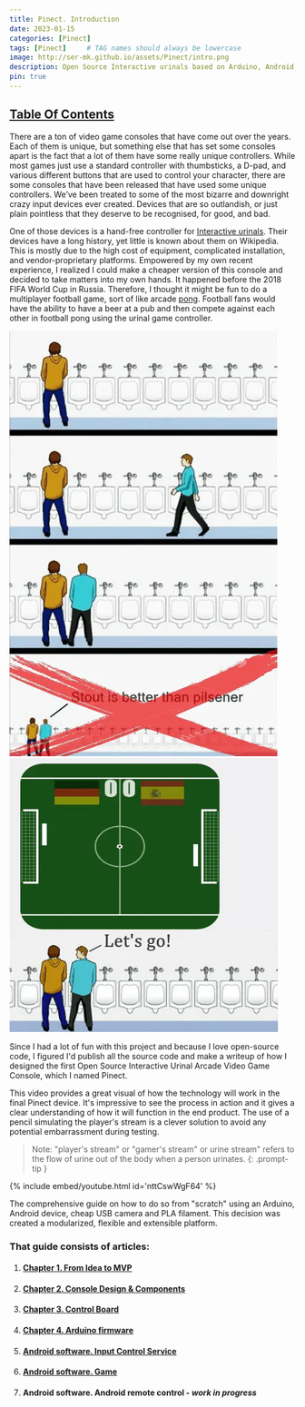 ```yaml
---
title: Pinect. Introduction
date: 2023-01-15
categories: [Pinect]
tags: [Pinect]     # TAG names should always be lowercase
image: http://ser-mk.github.io/assets/Pinect/intro.png
description: Open Source Interactive urinals based on Arduino, Android, 3D printing
pin: true
---
```


## [Table Of Contents](#that-guide-consists-of-articles)

There are a ton of video game consoles that have come out over the years. Each of them is unique, but something else that has set some consoles apart is the fact that a lot of them have some really unique controllers. 
While most games just use a standard controller with thumbsticks, a D-pad, and various different buttons that are used to control your character, there are some consoles that have been released that have used some unique controllers. 
We’ve been treated to some of the most bizarre and downright crazy input devices ever created. Devices that are so outlandish, or just plain pointless that they deserve to be recognised, for good, and bad.

One of those devices is a hand-free controller for [Interactive urinals](https://en.wikipedia.org/wiki/Interactive_urinal). Their devices have a long history, yet little is known about them on Wikipedia. This is mostly due to the high cost of equipment, complicated installation, and vendor-proprietary platforms. Empowered by my own recent experience, I realized I could make a cheaper version of this console and decided to take matters into my own hands. It happened before the 2018 FIFA World Cup in Russia. Therefore, I thought it might be fun to do a multiplayer football game, sort of like arcade [pong](https://en.wikipedia.org/wiki/Pong). Football fans would have the ability to have a beer at a pub and then compete against each other in football pong using the urinal game controller.

![Bad Toilet Etiquette](/assets/Pinect/ch0/Urinal_Etiquette.webp "Bad Toilet Etiquette")
![Pinect game offer](/assets/Pinect/ch0/footbal_game.webp "Pinect game offer")

Since I had a lot of fun with this project and because I love open-source code, I figured I'd publish all the source code and make a writeup of how I designed the first Open Source Interactive Urinal Arcade Video Game Console, which I named Pinect.

This video provides a great visual of how the technology will work in the final Pinect device. It's impressive to see the process in action and it gives a clear understanding of how it will function in the end product. The use of a pencil simulating the player's stream is a clever solution to avoid any potential embarrassment during testing.

> Note: "player's stream" or "gamer's stream" or urine stream" refers to the flow of urine out of the body when a person urinates.
{: .prompt-tip }

<!--  <style>
    video {
        height: 100%;
        width: 100%;
        object-fit: cover; // use "cover" to avoid distortion
                position: absolute;

    }
</style>
<center>
<video autoplay loop muted playsinline>
    <source src="/assets/Pinect/ch0/demo.mp4" type="video/mp4">
    Your browser does not support HTML5 video.       
</video>
</center> -->

{% include embed/youtube.html id='nttCswWgF64' %}



The comprehensive guide on how to do so from "scratch" using an Arduino, Android device, cheap USB camera and PLA filament. This decision was created a modularized, flexible and extensible platform.

### That guide consists of articles:

1. #### [**Chapter 1. From Idea to MVP**](/pinect/Pinect-idea2mvp/)
2. #### [**Chapter 2. Console Design & Components**](/pinect/Components/)
3. #### [**Chapter 3. Control Board**](/pinect/controlboard/)
4. #### [**Chapter 4. Arduino firmware**](/pinect/arduino/)
5. #### [**Android software. Input Control Service**](/pinect/android1nput/)
6. #### [**Android software. Game**](/pinect/androidgame/)
7. #### Android software. Android remote control - *work in progress* 

